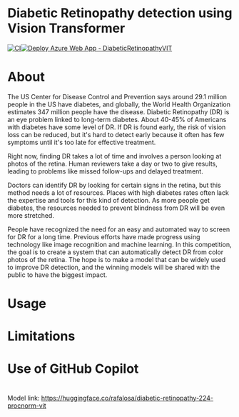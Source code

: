 # Diabetic Retinopathy detection using Vision Transformer 
[![CI](https://github.com/titusrobin/diabetic-retinopathy-vit/actions/workflows/main.yml/badge.svg)](https://github.com/titusrobin/diabetic-retinopathy-vit/actions/workflows/main.yml)[![Deploy  Azure Web App - DiabeticRetinopathyVIT](https://github.com/titusrobin/diabetic-retinopathy-vit/actions/workflows/main_diabeticretinopathyvit.yml/badge.svg)](https://github.com/titusrobin/diabetic-retinopathy-vit/actions/workflows/main_diabeticretinopathyvit.yml)

# About
The US Center for Disease Control and Prevention says around 29.1 million people in the US have diabetes, and globally, the World Health Organization estimates 347 million people have the disease. Diabetic Retinopathy (DR) is an eye problem linked to long-term diabetes. About 40-45% of Americans with diabetes have some level of DR. If DR is found early, the risk of vision loss can be reduced, but it's hard to detect early because it often has few symptoms until it's too late for effective treatment.

Right now, finding DR takes a lot of time and involves a person looking at photos of the retina. Human reviewers take a day or two to give results, leading to problems like missed follow-ups and delayed treatment.

Doctors can identify DR by looking for certain signs in the retina, but this method needs a lot of resources. Places with high diabetes rates often lack the expertise and tools for this kind of detection. As more people get diabetes, the resources needed to prevent blindness from DR will be even more stretched.

People have recognized the need for an easy and automated way to screen for DR for a long time. Previous efforts have made progress using technology like image recognition and machine learning. In this competition, the goal is to create a system that can automatically detect DR from color photos of the retina. The hope is to make a model that can be widely used to improve DR detection, and the winning models will be shared with the public to have the biggest impact.


# Usage




# Limitations

# Use of GitHub Copilot

# 

Model link: https://huggingface.co/rafalosa/diabetic-retinopathy-224-procnorm-vit

